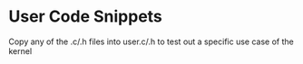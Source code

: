# User Code Snippets

Copy any of the .c/.h files into user.c/.h to test out a specific use case of the kernel